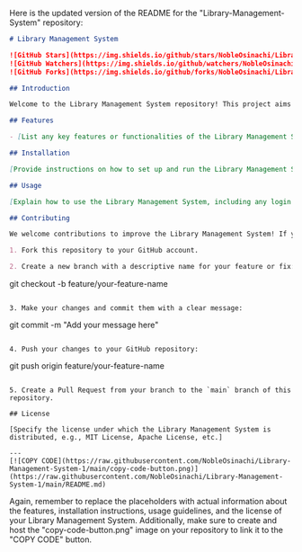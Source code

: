 Here is the updated version of the README for the "Library-Management-System" repository:

```markdown
# Library Management System

![GitHub Stars](https://img.shields.io/github/stars/NobleOsinachi/Library-Management-System-1?style=social)
![GitHub Watchers](https://img.shields.io/github/watchers/NobleOsinachi/Library-Management-System-1?style=social)
![GitHub Forks](https://img.shields.io/github/forks/NobleOsinachi/Library-Management-System-1?style=social)

## Introduction

Welcome to the Library Management System repository! This project aims to provide a web-based application for managing library resources efficiently. The system is built using ASP.NET Core, Entity Framework Core, SQL, and Razor Pages for the frontend.

## Features

- [List any key features or functionalities of the Library Management System here]

## Installation

[Provide instructions on how to set up and run the Library Management System locally on a development server.]

## Usage

[Explain how to use the Library Management System, including any login credentials or demo accounts if available.]

## Contributing

We welcome contributions to improve the Library Management System! If you want to contribute, please follow these steps:

1. Fork this repository to your GitHub account.

2. Create a new branch with a descriptive name for your feature or fix:
   ```
   git checkout -b feature/your-feature-name
   ```

3. Make your changes and commit them with a clear message:
   ```
   git commit -m "Add your message here"
   ```

4. Push your changes to your GitHub repository:
   ```
   git push origin feature/your-feature-name
   ```

5. Create a Pull Request from your branch to the `main` branch of this repository.

## License

[Specify the license under which the Library Management System is distributed, e.g., MIT License, Apache License, etc.]

---
[![COPY CODE](https://raw.githubusercontent.com/NobleOsinachi/Library-Management-System-1/main/copy-code-button.png)](https://raw.githubusercontent.com/NobleOsinachi/Library-Management-System-1/main/README.md)
```

Again, remember to replace the placeholders with actual information about the features, installation instructions, usage guidelines, and the license of your Library Management System. Additionally, make sure to create and host the "copy-code-button.png" image on your repository to link it to the "COPY CODE" button.
